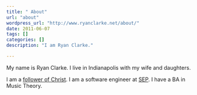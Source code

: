 ```yaml
---
title: " About"
url: "about"
wordpress_url: "http://www.ryanclarke.net/about/"
date: 2011-06-07
tags: []
categories: []
description: "I am Ryan Clarke."

---
```


My name is Ryan Clarke. I live in Indianapolis with my wife and daughters.

I am a [follower of Christ](/categories/christianity/). I am a software engineer at [SEP](http://sep.com). I have a BA in Music Theory.

